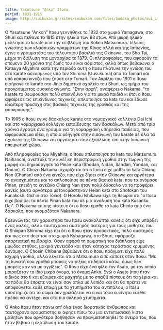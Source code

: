 ```yaml
---
title: Yasutsune "Anko" Itosu
period: 1831-1915
image: http://suibukan.gr/sites/suibukan.com/files/budoka_photos/sui_itosu.jpg
---
```


Ο Yasutsune "Ankoh" Itosu γεννήθηκε το 1832 στο χωριό Yamagawa, στο Shuri και πέθανε το 1915 στην ηλικία των 83 ετών. Από μικρή ηλικία μελέτησε το karate υπό την επίβλεψη του Sokon Matsumura. Τέλειος γνώστης των κλασσικών γραμμάτων της Κίνας αλλά και της Ιαπωνίας, έγινε ο γραμματέας του τελευταίου βασιλιά της Okinawa, του Sho Tai, μέχρι τη διάλυση της μοναρχίας το 1879.
Οι πληροφορίες, που αφορούν τα επόμενα 20 χρόνια της ζωής του είναι αόριστες, αλλά όπως βεβαιώνει ο Katsuya Miyahira κατά την περίοδο αυτή ο Itosu πλάτυνε την γνώση του στο karate ασκούμενος υπό τον Shiroma (Gusukuma) από το Tomari και υπό κάποιο κινέζο που ζούσε στο Tomari.
Τον Απρίλιο του 1901 ο Itosu εισήγαγε το karate στο Jinjo δημοτικό σχολείο του Shuri, ως τμήμα του προγράμματος φυσικής αγωγής. "Στην αρχή", αναφέρει ο Nakama, "το karate το θεωρούσαν πολύ επικίνδυνο για τα μικρά παιδιά κι έτσι ο Itosu αφαίρεσε τις επικίνδυνες τεχνικές, απλοποίησε τα kata του και έδωσε ιδιαίτερη προσοχή στις βασικές τεχνικές της γροθιάς και της απόκρουσης".

Το 1905 ο Itosu έγινε δάσκαλος karate στο νομαρχιακό κολλέγιο Dai Ichi και στο νομαρχιακό κολλέγιο εκπαίδευσης των δασκάλων. Μετά από τρία χρόνια έγραψε ένα γράμμα για τη νομαρχιακή υπηρεσία παιδείας, που αφορούσε μια ιδέα, η οποία οδήγησε στην εισαγωγή του karate σε όλα τα σχολεία της Okinawa και αργότερα στην εξάπλωση του στην Ιαπωνική ηπειρωτική χώρα.

Από πληροφορίες του Miyahira, ο Itosu απλοποίησε τα kata του Matsumura Naihanchi, ανέπτυξε την κινέζικη περιστροφική γροθιά στην τωρινή της μορφή και δημιούργησε τα Pinan kata (Shodan, Nidan, Sandan, Yondan, και Godan). Ο Chozo Nakama ισχυρίζεται ότι ο Itosu είχε μάθει το kata Chiang Nan (Chanan) από ένα κινέζο, που είχε ζήσει στην Okinawa και αργότερα το ανασχημάτισε και το απλοποίησε σε πέντε βασικά kata, που τα ονόμασε Pinan, επειδή το κινέζικο Chiang Nan ήταν πολύ δύσκολο να το προφέρει κανείς (αυτά αργότερα μετονομάστηκαν Heian kata στο Shotokan του Funakoshi Gichin στο Τόκιο). Ο Horoku Ishikawa είχε τη θεωρία ότι "ο Itosu είχε βασίσει τα πέντε Pinan kata του σε μια ανάλυση του kata Kusanku Dai". Ο Nakama επίσης πίστευε ότι ο Itosu έμαθε το kata Chinto από ένα δάσκαλο, που ονομαζόταν Nakahara.

Ερευνώντας τον χαρακτήρα του Itosu ανακαλύπτει κανείς ότι είχε υπάρξει ένας καλός, αλλά ταυτόχρονα αυστηρός πατέρας για τους μαθητές του. Ο Shinpan Shiroma είχε πει ότι ο Itosu ήταν προσεκτικός, πολύ αυστηρός και πως στο dojo του στο χωριό Kybagawa, στο Shuri, εφάρμοζε σπαρτιατική πειθαρχία.
Όσον αφορά τη σωματική του διάπλαση είχε μυώδες στήθος, μακριά γενειάδα και ήταν κάτοχος τεράστιας κρυμμένης δύναμης. Ο Chosin Chibana βεβαίωνε ότι ο Itosu πράγματι είχε πολύ ισχυρή γροθιά, αλλά λέγεται ότι ο Matsumura είπε κάποτε στον Itosu: "Με τη δυνατή σου γροθιά μπορείς να ρίξεις οτιδήποτε κάτω, όμως δεν μπορείς καν να με αγγίξεις".
Ο Itosu είχε ένα φίλο τον Asato, με τον οποίο μοιραζόταν το ίδιο μικρό όνομα, το όνομα Anko. Ενώ ο Asato (που ήταν ειδικός στο ti και εξαιρετικός μαχητής με το σπαθί) πίστευε ότι τα χέρια και τα πόδια θα έπρεπε να είναι σαν όπλα με λεπίδα και ότι θα πρέπει να αποφεύγεται κάθε επαφή με τα χτυπήματα του αντιπάλου, ο Itosu υποστήριζε ότι το σώμα δεν χρειάζεται να είναι τόσο ευκίνητο και θα πρέπει να αντέχει και στα πιο σκληρά χτυπήματα.

Ο Anko Itosu ήταν πάνω απ' όλα ένας διορατικός άνθρωπος και ταυτόχρονα οραματιστής κι άφησε πίσω του μια εντυπωσιακή λίστα μαθητών που αργότερα βοήθησαν να πραγματοποιηθεί το όνειρό του, που ήταν βέβαια η εξάπλωση του karate.